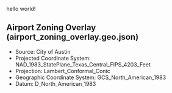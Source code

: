 hello world!

## Airport Zoning Overlay (airport_zoning_overlay.geo.json)

- Source: City of Austin
- Projected Coordinate System:	NAD_1983_StatePlane_Texas_Central_FIPS_4203_Feet
- Projection:	Lambert_Conformal_Conic
- Geographic Coordinate System:	GCS_North_American_1983
- Datum: 	D_North_American_1983

